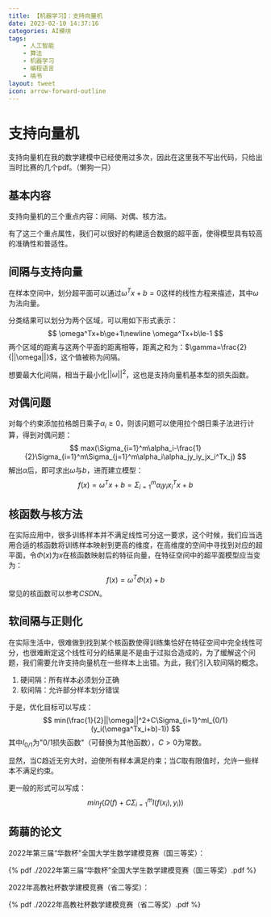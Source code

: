 ```yaml
---
title: 【机器学习】：支持向量机
date: 2023-02-10 14:37:16
categories: AI模块
tags:
    - 人工智能
    - 算法
    - 机器学习
    - 编程语言
    - 啃书
layout: tweet
icon: arrow-forward-outline
---
```


# **支持向量机**

支持向量机在我的数学建模中已经使用过多次，因此在这里我不写出代码，只给出当时比赛的几个pdf。（懒狗一只）

## **基本内容**

支持向量机的三个重点内容：间隔、对偶、核方法。

有了这三个重点属性，我们可以很好的构建适合数据的超平面，使得模型具有较高的准确性和普适性。

<!-- more -->

## **间隔与支持向量**

在样本空间中，划分超平面可以通过$\omega^Tx+b=0$这样的线性方程来描述，其中$\omega$为法向量。

分类结果可以划分为两个区域，可以用如下形式表示：
$$
\omega^Tx+b\ge+1\newline
\omega^Tx+b\le-1
$$
两个区域的距离与这两个平面的距离相等，距离之和为：$\gamma=\frac{2}{||\omega||}$，这个值被称为间隔。

想要最大化间隔，相当于最小化$||\omega||^2$，这也是支持向量机基本型的损失函数。

## **对偶问题**

对每个约束添加拉格朗日乘子$\alpha_i\ge0$，则该问题可以使用拉个朗日乘子法进行计算，得到对偶问题：
$$
max(\Sigma_{i=1}^m\alpha_i-\frac{1}{2}\Sigma_{i=1}^m\Sigma_{j=1}^m\alpha_i\alpha_jy_iy_jx_i^Tx_j)
$$
解出$\alpha$后，即可求出$\omega$与$b$，进而建立模型：
$$
f(x)=\omega^Tx+b=\Sigma_{i=1}^m\alpha_iy_ix_i^Tx+b
$$

## **核函数与核方法**

在实际应用中，很多训练样本并不满足线性可分这一要求，这个时候，我们应当选用合适的核函数将训练样本映射到更高的维度，在高维度的空间中寻找到对应的超平面，令$\Phi(x)$为$x$在核函数映射后的特征向量，在特征空间中的超平面模型应当变为：
$$
f(x)=\omega^T\Phi(x)+b
$$
常见的核函数可以参考$CSDN$。

## **软间隔与正则化**

在实际生活中，很难做到找到某个核函数使得训练集恰好在特征空间中完全线性可分，也很难断定这个线性可分的结果是不是由于过拟合造成的，为了缓解这个问题，我们需要允许支持向量机在一些样本上出错。为此，我们引入软间隔的概念。

1. 硬间隔：所有样本必须划分正确
2. 软间隔：允许部分样本划分错误

于是，优化目标可以写成：
$$
min(\frac{1}{2}||\omega||^2+C\Sigma_{i=1}^ml_{0/1}(y_i(\omega^Tx_i+b)-1))
$$
其中$l_{0/1}$为"$0/1$损失函数"（可替换为其他函数），$C>0$为常数。

显然，当C趋近无穷大时，迫使所有样本满足约束；当$C$取有限值时，允许一些样本不满足约束。

更一般的形式可以写成：
$$
min_f(\Omega(f)+C\Sigma_{i=1}^ml(f(x_i),y_i))
$$

## **蒟蒻的论文**

2022年第三届“华数杯”全国大学生数学建模竞赛（国三等奖）：

{% pdf ./2022年第三届“华数杯”全国大学生数学建模竞赛（国三等奖）.pdf %}

2022年高教社杯数学建模竞赛（省二等奖）：

{% pdf ./2022年高教社杯数学建模竞赛（省二等奖）.pdf %}
